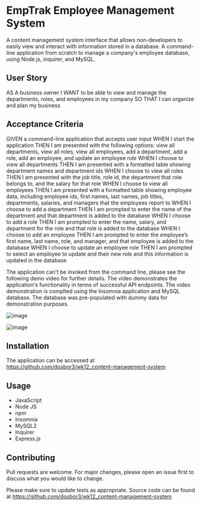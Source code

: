 # EmpTrak Employee Management System

A content management system interface that allows non-developers to easily view and interact with information stored in a database.  A command-line application from scratch to manage a company's employee database, using Node.js, inquirer, and MySQL.  

## User Story

AS A business owner
I WANT to be able to view and manage the departments, roles, and employees in my company
SO THAT I can organize and plan my business

## Acceptance Criteria

GIVEN a command-line application that accepts user input
WHEN I start the application
THEN I am presented with the following options: view all departments, view all roles, view all employees, add a department, add a role, add an employee, and update an employee role
WHEN I choose to view all departments
THEN I am presented with a formatted table showing department names and department ids
WHEN I choose to view all roles
THEN I am presented with the job title, role id, the department that role belongs to, and the salary for that role
WHEN I choose to view all employees
THEN I am presented with a formatted table showing employee data, including employee ids, first names, last names, job titles, departments, salaries, and managers that the employees report to
WHEN I choose to add a department
THEN I am prompted to enter the name of the department and that department is added to the database
WHEN I choose to add a role
THEN I am prompted to enter the name, salary, and department for the role and that role is added to the database
WHEN I choose to add an employee
THEN I am prompted to enter the employee’s first name, last name, role, and manager, and that employee is added to the database
WHEN I choose to update an employee role
THEN I am prompted to select an employee to update and their new role and this information is updated in the database

The application can't be invoked from the command line, please see the following demo video for further details.
The video demonstrates the application's functionality in terms of successful API endpoints.  The video demonstration is complted using the Insomnia application and MySQL database.  The database was pre-populated with dummy data for demonstration purposes.


![image](https://user-images.githubusercontent.com/40706088/153780642-3e85b717-e43b-4107-a06e-47133f38e3ca.png)

 






![image](https://user-images.githubusercontent.com/40706088/153780707-db1915f6-70c7-46ac-b7b5-4358cd4f4557.png)


    


## Installation

The application can be accessed at https://github.com/dosbor3/wk12_content-management-system  

## Usage

*  JavaScript
*  Node JS
*  npm
*  Insomnia
*  MySQL2
*  Inquirer
*  Express.js


## Contributing
Pull requests are welcome. For major changes, please open an issue first to discuss what you would like to change.

Please make sure to update tests as appropriate.  Source code can be found at https://github.com/dosbor3/wk12_content-management-system
















